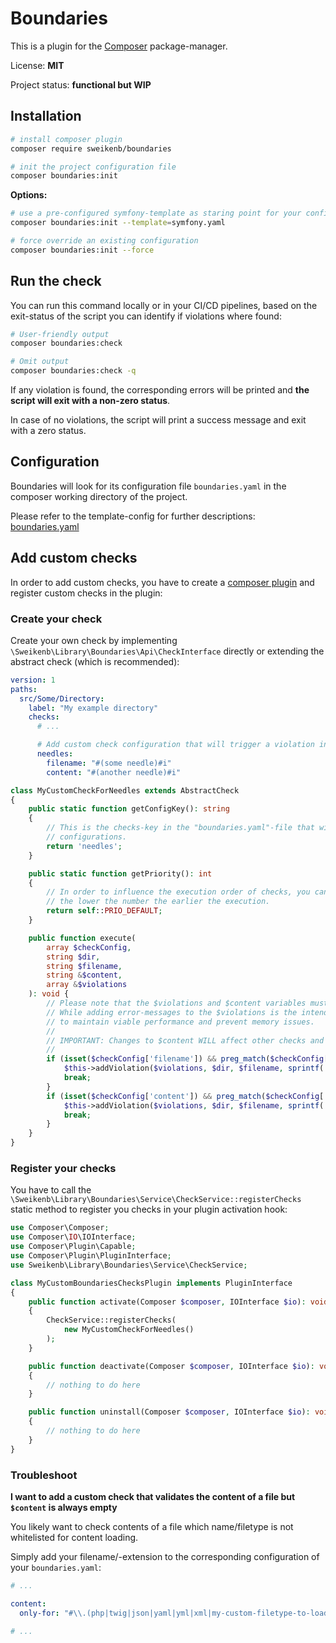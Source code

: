 # Boundaries

This is a plugin for the [Composer](https://getcomposer.org) package-manager.

License: **MIT**

Project status: **functional but WIP**

## Installation

```bash
# install composer plugin
composer require sweikenb/boundaries

# init the project configuration file
composer boundaries:init
```

**Options:**

```bash
# use a pre-configured symfony-template as staring point for your configuration
composer boundaries:init --template=symfony.yaml

# force override an existing configuration
composer boundaries:init --force
```

## Run the check

You can run this command locally or in your CI/CD pipelines, based on the exit-status of the script you can identify if
violations where found:

```bash
# User-friendly output
composer boundaries:check

# Omit output
composer boundaries:check -q
```

If any violation is found, the corresponding errors will be printed and **the script will exit with a non-zero status**.

In case of no violations, the script will print a success message and exit with a zero status.

## Configuration

Boundaries will look for its configuration file `boundaries.yaml` in the composer working directory of the project.

Please refer to the template-config for further descriptions: [boundaries.yaml](templates/boundaries.yaml)

## Add custom checks

In order to add custom checks, you have to create a [composer plugin](https://getcomposer.org/doc/articles/plugins.md)
and register custom checks in the plugin:

### Create your check

Create your own check by implementing `\Sweikenb\Library\Boundaries\Api\CheckInterface` directly or extending the
abstract check (which is recommended):

```yaml
version: 1
paths:
  src/Some/Directory:
    label: "My example directory"
    checks:
      # ...

      # Add custom check configuration that will trigger a violation in this case:
      needles:
        filename: "#(some needle)#i"
        content: "#(another needle)#i"
```

```php
class MyCustomCheckForNeedles extends AbstractCheck
{
    public static function getConfigKey(): string
    {
        // This is the checks-key in the "boundaries.yaml"-file that will be active the check and contains specific
        // configurations.
        return 'needles';
    }

    public static function getPriority(): int
    {
        // In order to influence the execution order of checks, you can specify a priority here,
        // the lower the number the earlier the execution.
        return self::PRIO_DEFAULT;
    }

    public function execute(
        array $checkConfig,
        string $dir,
        string $filename,
        string &$content,
        array &$violations
    ): void {
        // Please note that the $violations and $content variables must be passed as reference!
        // While adding error-messages to the $violations is the intended way, the $content is passed by reference
        // to maintain viable performance and prevent memory issues.
        //
        // IMPORTANT: Changes to $content WILL affect other checks and should only be done intentionally!
        //
        if (isset($checkConfig['filename']) && preg_match($checkConfig['filename'], $filename)) {
            $this->addViolation($violations, $dir, $filename, sprintf('A needle was found in filename "%s"', $filename));
            break;
        }
        if (isset($checkConfig['content']) && preg_match($checkConfig['content'], $content)) {
            $this->addViolation($violations, $dir, $filename, sprintf('A needle was found in file-content "%s"', $filename));
            break;
        }
    }
}
```

### Register your checks

You have to call the `\Sweikenb\Library\Boundaries\Service\CheckService::registerChecks` static method to register you
checks in your plugin activation hook:

```php
use Composer\Composer;
use Composer\IO\IOInterface;
use Composer\Plugin\Capable;
use Composer\Plugin\PluginInterface;
use Sweikenb\Library\Boundaries\Service\CheckService;

class MyCustomBoundariesChecksPlugin implements PluginInterface
{
    public function activate(Composer $composer, IOInterface $io): void
    {
        CheckService::registerChecks(
            new MyCustomCheckForNeedles()
        );
    }

    public function deactivate(Composer $composer, IOInterface $io): void
    {
        // nothing to do here
    }

    public function uninstall(Composer $composer, IOInterface $io): void
    {
        // nothing to do here
    }
}
```

### Troubleshoot

**I want to add a custom check that validates the content of a file but `$content` is always empty**

You likely want to check contents of a file which name/filetype is not whitelisted for content loading.

Simply add your filename/-extension to the corresponding configuration of your `boundaries.yaml`:

```yaml
# ...

content:
  only-for: "#\\.(php|twig|json|yaml|yml|xml|my-custom-filetype-to-load)$#i"

# ...
```
